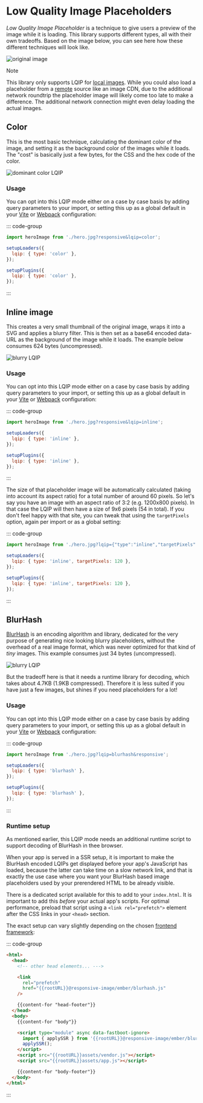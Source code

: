 # Low Quality Image Placeholders

_Low Quality Image Placeholder_ is a technique to give users a preview of the image while it is loading. This library supports different types, all with their own tradeoffs. Based on the image below, you can see here how these different techniques will look like.

![original image](../assets/lqip/original.png)

> [!NOTE]
> This library only supports LQIP for [local images](./local-images.md). While you could also load a placeholder from a [remote](./remote-images.md) source like an image CDN, due to the additional network roundtrip the placeholder image will likely come too late to make a difference. The additional network connection might even delay loading the actual images.

## Color

This is the most basic technique, calculating the dominant color of the image, and setting it as the background color of the images while it loads.
The "cost" is basically just a few bytes, for the CSS and the hex code of the color.

![dominant color LQIP](../assets/lqip/color.png)

### Usage

You can opt into this LQIP mode either on a case by case basis by adding query parameters to your import, or setting this up as a global default in your [Vite](../build/vite.md) or [Webpack](../build/webpack.md) configuration:

::: code-group

```js [Import query params]
import heroImage from './hero.jpg?responsive&lqip=color';
```

```js [Webpack global options]
setupLoaders({
  lqip: { type: 'color' },
});
```

```js [Vite global options]
setupPlugins({
  lqip: { type: 'color' },
});
```

:::

## Inline image

This creates a very small thumbnail of the original image, wraps it into a SVG and applies a blurry filter. This is then
set as a base64 encoded data-URL as the background of the image while it loads. The example below consumes 624 bytes (uncompressed).

![blurry LQIP](../assets/lqip/inline.png)

### Usage

You can opt into this LQIP mode either on a case by case basis by adding query parameters to your import, or setting this up as a global default in your [Vite](../build/vite.md) or [Webpack](../build/webpack.md) configuration:

::: code-group

```js [Import query params]
import heroImage from './hero.jpg?responsive&lqip=inline';
```

```js [Webpack global options]
setupLoaders({
  lqip: { type: 'inline' },
});
```

```js [Vite global options]
setupPlugins({
  lqip: { type: 'inline' },
});
```

:::

The size of that placeholder image will be automatically calculated (taking into account its aspect ratio) for a total number of around 60 pixels. So let's say you have an image with an aspect ratio of 3:2 (e.g. 1200x800 pixels). In that case the LQIP will then have a size of 9x6 pixels (54 in total). If you don't feel happy with that site, you can tweak that using the `targetPixels` option, again per import or as a global setting:

::: code-group

```js [Import query params]
import heroImage from './hero.jpg?lqip={"type":"inline","targetPixels":120}&responsive';
```

```js [Webpack global options]
setupLoaders({
  lqip: { type: 'inline', targetPixels: 120 },
});
```

```js [Vite global options]
setupPlugins({
  lqip: { type: 'inline', targetPixels: 120 },
});
```

:::

## BlurHash

[BlurHash](https://blurha.sh/) is an encoding algorithm and library, dedicated for the very purpose of generating nice looking blurry placeholders, without the overhead of a real image format, which was never optimized for that kind of _tiny_ images. This example consumes just 34 bytes (uncompressed).

![blurry LQIP](../assets/lqip/blurhash.png)

But the tradeoff here is that it needs a runtime library for decoding, which takes about 4.7KB (1.9KB compressed). Therefore it
is less suited if you have just a few images, but shines if you need placeholders for a lot!

### Usage

You can opt into this LQIP mode either on a case by case basis by adding query parameters to your import, or setting this up as a global default in your [Vite](../build/vite.md) or [Webpack](../build/webpack.md) configuration:

::: code-group

```js [Import query params]
import heroImage from './hero.jpg?lqip=blurhash&responsive';
```

```js [Webpack global options]
setupLoaders({
  lqip: { type: 'blurhash' },
});
```

```js [Vite global options]
setupPlugins({
  lqip: { type: 'blurhash' },
});
```

:::

### Runtime setup

As mentioned earlier, this LQIP mode needs an additional runtime script to support decoding of BlurHash in thee browser.

When your app is served in a SSR setup, it is important to make the BlurHash encoded LQIPs get displayed before your app's JavaScript has loaded, because the latter can take time on a slow network link, and that is exactly the use case where you want your BlurHash based image placeholders used by your prerendered HTML to be already visible.

There is a dedicated script available for this to add to your `index.html`. It is important to add this _before_ your actual app's scripts. For optimal performance, preload that script using a `<link rel="prefetch">` element after the CSS links in your `<head>` section.

The exact setup can vary slightly depending on the chosen [frontend framework](../frameworks/index.md):

::: code-group

```html [Ember]
<html>
  <head>
    <!-- other head elements... --->

    <link
      rel="prefetch"
      href="{{rootURL}}@responsive-image/ember/blurhash.js"
    />

    {{content-for "head-footer"}}
  </head>
  <body>
    {{content-for "body"}}

    <script type="module" async data-fastboot-ignore>
      import { applySSR } from '{{rootURL}}@responsive-image/ember/blurhash.js';
      applySSR();
    </script>
    <script src="{{rootURL}}assets/vendor.js"></script>
    <script src="{{rootURL}}assets/app.js"></script>

    {{content-for "body-footer"}}
  </body>
</html>
```

:::
